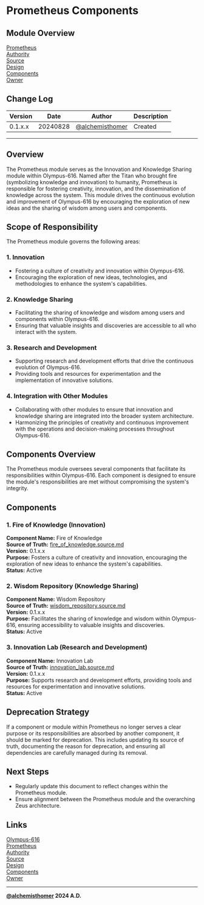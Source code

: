 # Prometheus Components

## Module Overview
[Prometheus](README.md)  
[Authority](../zeus/zeus.components.md)  
[Source](prometheus.source.md)  
[Design](prometheus.design.md)  
[Components](prometheus.components.md)  
[Owner](https://github.com/alchemisthomer)  

## Change Log

| Version   | Date       | Author                                                   | Description   |
|-----------|------------|----------------------------------------------------------|---------------|
| 0.1.x.x   | 20240828   | [@alchemisthomer](https://github.com/alchemisthomer)     | Created       

---

## Overview

The Prometheus module serves as the Innovation and Knowledge Sharing module within Olympus-616. Named after the Titan who brought fire (symbolizing knowledge and innovation) to humanity, Prometheus is responsible for fostering creativity, innovation, and the dissemination of knowledge across the system. This module drives the continuous evolution and improvement of Olympus-616 by encouraging the exploration of new ideas and the sharing of wisdom among users and components.

## Scope of Responsibility

The Prometheus module governs the following areas:

### 1. **Innovation**
   - Fostering a culture of creativity and innovation within Olympus-616.
   - Encouraging the exploration of new ideas, technologies, and methodologies to enhance the system's capabilities.

### 2. **Knowledge Sharing**
   - Facilitating the sharing of knowledge and wisdom among users and components within Olympus-616.
   - Ensuring that valuable insights and discoveries are accessible to all who interact with the system.

### 3. **Research and Development**
   - Supporting research and development efforts that drive the continuous evolution of Olympus-616.
   - Providing tools and resources for experimentation and the implementation of innovative solutions.

### 4. **Integration with Other Modules**
   - Collaborating with other modules to ensure that innovation and knowledge sharing are integrated into the broader system architecture.
   - Harmonizing the principles of creativity and continuous improvement with the operations and decision-making processes throughout Olympus-616.

## Components Overview

The Prometheus module oversees several components that facilitate its responsibilities within Olympus-616. Each component is designed to ensure the module's responsibilities are met without compromising the system's integrity.

## Components

### 1. Fire of Knowledge (Innovation)
   **Component Name:** Fire of Knowledge  
   **Source of Truth:** [fire_of_knowledge.source.md](../prometheus/fire_of_knowledge.source.md)  
   **Version:** 0.1.x.x  
   **Purpose:** Fosters a culture of creativity and innovation, encouraging the exploration of new ideas to enhance the system's capabilities.  
   **Status:** Active

### 2. Wisdom Repository (Knowledge Sharing)
   **Component Name:** Wisdom Repository  
   **Source of Truth:** [wisdom_repository.source.md](../prometheus/wisdom_repository.source.md)  
   **Version:** 0.1.x.x  
   **Purpose:** Facilitates the sharing of knowledge and wisdom within Olympus-616, ensuring accessibility to valuable insights and discoveries.  
   **Status:** Active

### 3. Innovation Lab (Research and Development)
   **Component Name:** Innovation Lab  
   **Source of Truth:** [innovation_lab.source.md](../prometheus/innovation_lab.source.md)  
   **Version:** 0.1.x.x  
   **Purpose:** Supports research and development efforts, providing tools and resources for experimentation and innovative solutions.  
   **Status:** Active

## Deprecation Strategy

If a component or module within Prometheus no longer serves a clear purpose or its responsibilities are absorbed by another component, it should be marked for deprecation. This includes updating its source of truth, documenting the reason for deprecation, and ensuring all dependencies are carefully managed during its removal.

## Next Steps

- Regularly update this document to reflect changes within the Prometheus module.
- Ensure alignment between the Prometheus module and the overarching Zeus architecture.

## Links
[Olympus-616](../../README.md)  
[Prometheus](README.md)  
[Authority](https://github.com/alchemisthomer)  
[Source](prometheus.source.md)  
[Design](prometheus.design.md)  
[Components](prometheus.components.md)  
[Owner](https://github.com/alchemisthomer)
***
**[@alchemisthomer](https://github.com/alchemisthomer)
2024 A.D.**
